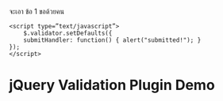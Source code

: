 จะเอา ข้อ 1
ขอด้วยคน
<html>
<head>
        <link rel="stylesheet" type="text/css" href="css/css7.css">
        <link rel="stylesheet" type="text/css" href="css/Pastailia.css">
        <script type="text/javascript" src="js/jquery.js"></script>
        <script type="text/javascript" src="js/custom7.js"></script>
        <script type="text/javascript" src="download/dist/jquery.validate.js"></script>
    

    <script type=”text/javascript”>
        $.validator.setDefaults({
        submitHandler: function() { alert("submitted!"); }
    });
    </script>


</head>
<body>
    <h1>jQuery Validation Plugin Demo</h1>
    <div id="main">
